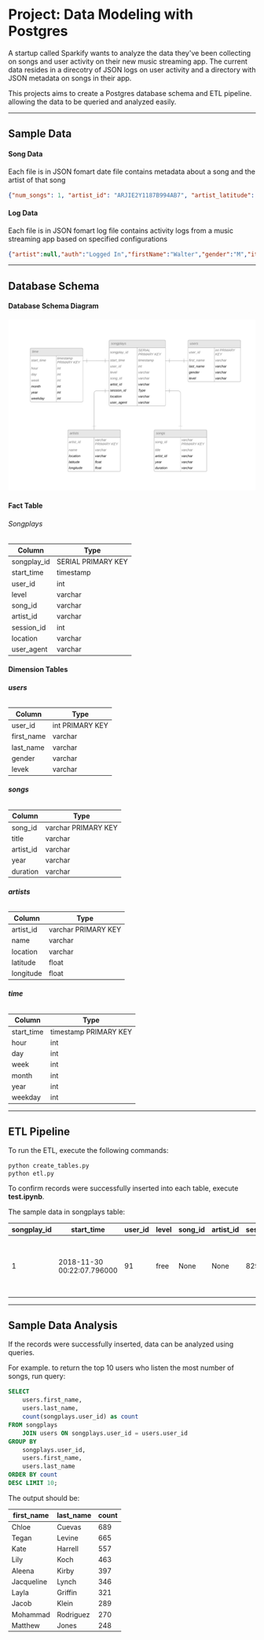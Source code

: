 # Project: Data Modeling with Postgres

A startup called Sparkify wants to analyze the data they've been collecting on songs and user activity on their new music streaming app. The current data resides in a direcotry of JSON logs on user activity and a directory with JSON metadata on songs in their app.

This projects aims to create a Postgres database schema and ETL pipeline. allowing the data to be queried and analyzed easily.

---

## Sample Data

#### Song Data

Each file is in JSON fomart date file contains metadata about a song and the artist of that song

```json
{"num_songs": 1, "artist_id": "ARJIE2Y1187B994AB7", "artist_latitude": null, "artist_longitude": null, "artist_location": "", "artist_name": "Line Renaud", "song_id": "SOUPIRU12A6D4FA1E1", "title": "Der Kleine Dompfaff", "duration": 152.92036, "year": 0}
```

#### Log Data

Each file is in JSON fomart log file contains activity logs from a music streaming app based on specified configurations

```json
{"artist":null,"auth":"Logged In","firstName":"Walter","gender":"M","itemInSession":0,"lastName":"Frye","length":null,"level":"free","location":"San Francisco-Oakland-Hayward, CA","method":"GET","page":"Home","registration":1540919166796.0,"sessionId":38,"song":null,"status":200,"ts":1541105830796,"userAgent":"\"Mozilla\/5.0 (Macintosh; Intel Mac OS X 10_9_4) AppleWebKit\/537.36 (KHTML, like Gecko) Chrome\/36.0.1985.143 Safari\/537.36\"","userId":"39"}## Database Schema
```

---

## Database Schema

#### Database Schema Diagram

![Database schema diagram](database_schema_diagram.png)

#### Fact Table

###### Songplays

| Column      | Type               |
| ----------- | ------------------ |
| songplay_id | SERIAL PRIMARY KEY |
| start_time  | timestamp          |
| user_id     | int                |
| level       | varchar            |
| song_id     | varchar            |
| artist_id   | varchar            |
| session_id  | int                |
| location    | varchar            |
| user_agent  | varchar            |

#### Dimension Tables

###### **users**

| Column     | Type            |
| ---------- | --------------- |
| user_id    | int PRIMARY KEY |
| first_name | varchar         |
| last_name  | varchar         |
| gender     | varchar         |
| levek      | varchar         |

###### **songs**

| Column    | Type                |
| --------- | ------------------- |
| song_id   | varchar PRIMARY KEY |
| title     | varchar             |
| artist_id | varchar             |
| year      | varchar             |
| duration  | varchar             |

###### **artists**

| Column    | Type                |
| --------- | ------------------- |
| artist_id | varchar PRIMARY KEY |
| name      | varchar             |
| location  | varchar             |
| latitude  | float               |
| longitude | float               |

###### **time**

| Column     | Type                  |
| ---------- | --------------------- |
| start_time | timestamp PRIMARY KEY |
| hour       | int                   |
| day        | int                   |
| week       | int                   |
| month      | int                   |
| year       | int                   |
| weekday    | int                   |

---

## ETL Pipeline

To run the ETL, execute the following commands:

```shell
python create_tables.py
python etl.py
```

To confirm records were successfully inserted into each table, execute **test.ipynb**.

The sample data in songplays table:

| songplay_id | start_time                 | user_id | level | song_id | artist_id | session_id | location                        | user_agent                                                              |
| ----------- | -------------------------- | ------- | ----- | ------- | --------- | ---------- | ------------------------------- | ----------------------------------------------------------------------- |
| 1           | 2018-11-30 00:22:07.796000 | 91      | free  | None    | None      | 829        | Dallas-Fort Worth-Arlington, TX | Mozilla/5.0 (compatible; MSIE 10.0; Windows NT 6.2; WOW64; Trident/6.0) |

---

## Sample Data Analysis

If the records were successfully inserted, data can be analyzed using queries.

For example. to return the top 10 users who listen the most number of songs, run query:

```sql
SELECT 
    users.first_name, 
    users.last_name, 
    count(songplays.user_id) as count 
FROM songplays 
    JOIN users ON songplays.user_id = users.user_id 
GROUP BY 
    songplays.user_id, 
    users.first_name, 
    users.last_name 
ORDER BY count 
DESC LIMIT 10;
```

The output should be:

| first_name | last_name | count |
| ---------- | --------- | ----- |
| Chloe      | Cuevas    | 689   |
| Tegan      | Levine    | 665   |
| Kate       | Harrell   | 557   |
| Lily       | Koch      | 463   |
| Aleena     | Kirby     | 397   |
| Jacqueline | Lynch     | 346   |
| Layla      | Griffin   | 321   |
| Jacob      | Klein     | 289   |
| Mohammad   | Rodriguez | 270   |
| Matthew    | Jones     | 248   |